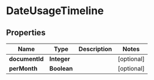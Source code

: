 

# DateUsageTimeline


## Properties

Name | Type | Description | Notes
------------ | ------------- | ------------- | -------------
**documentId** | **Integer** |  |  [optional]
**perMonth** | **Boolean** |  |  [optional]



